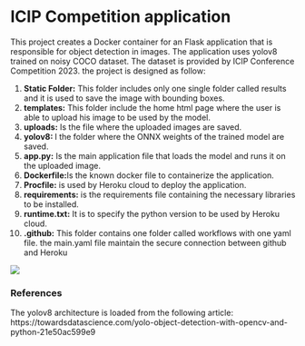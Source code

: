 <h1>ICIP Competition application</h1>

This project creates a Docker container for an Flask application that is responsible for object detection in images. The application uses yolov8 trained on noisy COCO dataset. The dataset is provided by ICIP Conference Competition 2023. 
the project is designed as follow:
<ol>
<li><b>Static Folder:</b> This folder includes only one single folder called results and it is used to save the image with bounding boxes.</li>
<li><b>templates:</b> This folder include the home html page where the user is able to upload his image to be used by the model.</li>
<li><b>uploads:</b> Is the file where the uploaded images are saved.</li>
<li><b>yolov8: </b>I the folder where the ONNX weights of the trained model are saved.</li>
<li><b>app.py:</b> Is the main application file that loads the model and runs it on the uploaded image.</li>
<li><b>Dockerfile:</b>Is the known docker file to containerize the application.</li>
<li><b>Procfile:</b> is used by Heroku cloud to deploy the application.</li>
<li><b>requirements:</b> is the requirements file containing the necessary libraries to be installed.</li>
<li><b>runtime.txt:</b> It is to specify the python version to be used by Heroku cloud.</li>
<li><b>.github:</b> This folder contains one folder called workflows with one yaml file. the main.yaml file maintain the secure connection between github and Heroku</li>
</ol>
<img src="https://miro.medium.com/v2/resize:fit:4800/0*lCMq5uVmQkhV3UY_">

<h3>References</h3>
The yolov8 architecture is loaded from the following article: https://towardsdatascience.com/yolo-object-detection-with-opencv-and-python-21e50ac599e9


